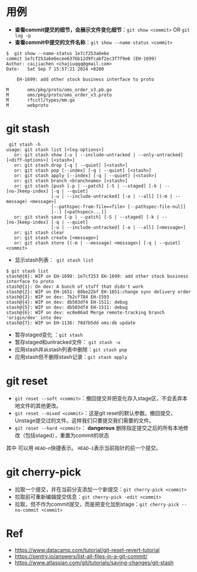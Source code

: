 # 用例
- **查看commit提交的细节，会展示文件变化细节**：`git show <commit>` OR `git log -p`
- **查看commit中提交的文件名称**：`git show --name-status <commit>`

```
$  git show --name-status 1e7cf253a6e6e
commit 1e7cf253a6e6ecee6376b12d9fcabf2ec3f7f9e6 (EH-1699)
Author: caijiachen <chajiuqqq@gmail.com>
Date:   Sat Sep 7 15:57:21 2024 +0200

    EH-1699: add other stock business interface to proto

M       oms/pkg/proto/oms_order_v3.pb.go
M       oms/pkg/proto/oms_order_v3.proto
M       rfcctl/types/mm.go
M       webproto
```
# git stash
```
 git stash -h
usage: git stash list [<log-options>]
   or: git stash show [-u | --include-untracked | --only-untracked] [<diff-options>] [<stash>]
   or: git stash drop [-q | --quiet] [<stash>]
   or: git stash pop [--index] [-q | --quiet] [<stash>]
   or: git stash apply [--index] [-q | --quiet] [<stash>]
   or: git stash branch <branchname> [<stash>]
   or: git stash [push [-p | --patch] [-S | --staged] [-k | --[no-]keep-index] [-q | --quiet]
                 [-u | --include-untracked] [-a | --all] [(-m | --message) <message>]
                 [--pathspec-from-file=<file> [--pathspec-file-nul]]
                 [--] [<pathspec>...]]
   or: git stash save [-p | --patch] [-S | --staged] [-k | --[no-]keep-index] [-q | --quiet]
                 [-u | --include-untracked] [-a | --all] [<message>]
   or: git stash clear
   or: git stash create [<message>]
   or: git stash store [(-m | --message) <message>] [-q | --quiet] <commit>
```
- 显示stash列表：` git stash list`
```
$ git stash list
stash@{0}: WIP on EH-1699: 1e7cf253 EH-1699: add other stock business interface to proto
stash@{1}: On dev: A bunch of stuff that didn't work
stash@{2}: WIP on EH-1651: 88be22bf EH-1651:change sync delivery order
stash@{3}: WIP on dev: 7b2cf784 EH-1593
stash@{4}: WIP on dev: db503df4 EH-1511: debug
stash@{5}: WIP on dev: db503df4 EH-1511: debug
stash@{6}: WIP on dev: ec0e86ad Merge remote-tracking branch 'origin/dev' into dev
stash@{7}: WIP on EH-1136: 70d7b5dd oms:db update
```
- 暂存staged变化 ：`git stash`
- 暂存staged和untracked文件： `git stash -u`
- 应用stash并从stash列表中删除：`git stash pop`
- 应用stash但不删除stash记录：`git stash apply`

# git reset 
- `git reset --soft <commit>`：撤回提交并把变化存入stage区，不会丢弃本地文件的其他更改。
- `git reset --mixed <commit>`：这是git reset的默认参数。撤回提交，Unstage提交过的文件。这样我们只要提交我们需要的文件。
- `git reset --hard <commit>`： **dangerous** 删除指定提交之后的所有本地修改（包括staged），重置为commit的状态

其中<commit> 可以用 `HEAD~n`快捷表示。 `HEAD~1`表示当前指针的前一个提交。

# git cherry-pick
- 拉取一个提交，并在当前分支添加一个新提交：`git cherry-pick <commit>`
- 拉取前可重新编辑提交信息：`git cherry-pick -edit <commit>`
- 拉取，但不作为commit提交，而是把变化加到stage：`git cherry-pick --no-commit <commit> `

# Ref 
- https://www.datacamp.com/tutorial/git-reset-revert-tutorial
- https://sentry.io/answers/list-all-files-in-a-git-commit/
- https://www.atlassian.com/git/tutorials/saving-changes/git-stash